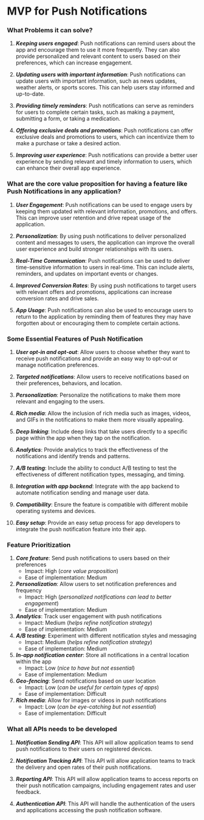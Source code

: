 # MVP for Push Notifications

### What Problems it can solve?

1. ***Keeping users engaged***: Push notifications can remind users about the app and encourage them to use it more frequently. They can also provide personalized and relevant content to users based on their preferences, which can increase engagement.

2. ***Updating users with important information***: Push notifications can update users with important information, such as news updates, weather alerts, or sports scores. This can help users stay informed and up-to-date.

3. ***Providing timely reminders***: Push notifications can serve as reminders for users to complete certain tasks, such as making a payment, submitting a form, or taking a medication.

4. ***Offering exclusive deals and promotions***: Push notifications can offer exclusive deals and promotions to users, which can incentivize them to make a purchase or take a desired action.

5. ***Improving user experience***: Push notifications can provide a better user experience by sending relevant and timely information to users, which can enhance their overall app experience.

### What are the core value proposition for having a feature like Push Notifications in any application?

1. ***User Engagement***: Push notifications can be used to engage users by keeping them updated with relevant information, promotions, and offers. This can improve user retention and drive repeat usage of the application.

2. ***Personalization***: By using push notifications to deliver personalized content and messages to users, the application can improve the overall user experience and build stronger relationships with its users.

3. ***Real-Time Communication***: Push notifications can be used to deliver time-sensitive information to users in real-time. This can include alerts, reminders, and updates on important events or changes.

4. ***Improved Conversion Rates***: By using push notifications to target users with relevant offers and promotions, applications can increase conversion rates and drive sales.

5. ***App Usage***: Push notifications can also be used to encourage users to return to the application by reminding them of features they may have forgotten about or encouraging them to complete certain actions.

### Some Essential Features of Push Notification

1. ***User opt-in and opt-out***: Allow users to choose whether they want to receive push notifications and provide an easy way to opt-out or manage notification preferences.

2. ***Targeted notifications***: Allow users to receive notifications based on their preferences, behaviors, and location.

3. ***Personalization***: Personalize the notifications to make them more relevant and engaging to the users.

4. ***Rich media***: Allow the inclusion of rich media such as images, videos, and GIFs in the notifications to make them more visually appealing.

5. ***Deep linking***: Include deep links that take users directly to a specific page within the app when they tap on the notification.

6. ***Analytics***: Provide analytics to track the effectiveness of the notifications and identify trends and patterns.

7. ***A/B testing***: Include the ability to conduct A/B testing to test the effectiveness of different notification types, messaging, and timing.

8. ***Integration with app backend***: Integrate with the app backend to automate notification sending and manage user data.

9. ***Compatibility***: Ensure the feature is compatible with different mobile operating systems and devices.

10. ***Easy setup***: Provide an easy setup process for app developers to integrate the push notification feature into their app.

### Feature Prioritization

1. ***Core feature***: Send push notifications to users based on their preferences
   - Impact: High (*core value proposition*)
   - Ease of implementation: Medium
2. ***Personalization***: Allow users to set notification preferences and frequency
   - Impact: High (*personalized notifications can lead to better engagement*)
   - Ease of implementation: Medium
3. ***Analytics***: Track user engagement with push notifications
   - Impact: Medium (*helps refine notification strategy*)
   - Ease of implementation: Medium
4. ***A/B testing***: Experiment with different notification styles and messaging
   - Impact: Medium (*helps refine notification strategy*)
   - Ease of implementation: Medium
5. ***In-app notification center***: Store all notifications in a central location within the app
   - Impact: Low (*nice to have but not essential*)
   - Ease of implementation: Medium
6. ***Geo-fencing***: Send notifications based on user location
   - Impact: Low (*can be useful for certain types of apps*)
   - Ease of implementation: Difficult
7. ***Rich media***: Allow for images or videos in push notifications
   - Impact: Low (*can be eye-catching but not essential*)
   - Ease of implementation: Difficult

### What all APIs needs to be developed

1. ***Notification Sending API***: This API will allow application teams to send push notifications to their users on registered devices.

2. ***Notification Tracking API***: This API will allow application teams to track the delivery and open rates of their push notifications.

3. ***Reporting API***: This API will allow application teams to access reports on their push notification campaigns, including engagement rates and user feedback.

4. ***Authentication API***: This API will handle the authentication of the users and applications accessing the push notification software.